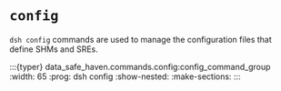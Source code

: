 # `config`

`dsh config` commands are used to manage the configuration files that define SHMs and SREs.

:::{typer} data_safe_haven.commands.config:config_command_group
:width: 65
:prog: dsh config
:show-nested:
:make-sections:
:::
